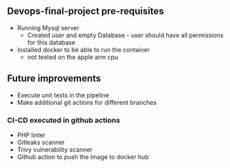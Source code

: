 ## Devops-final-project pre-requisites
- Running Mysql server 
  - Created user and empty Database - user should have all permissions for this database
- Installed docker to be able to run the container
    - not tested on the apple arm cpu

## Future improvements
- Execute unit tests in the pipeline
- Make additional git actions for different branches

### CI-CD executed in github actions
- PHP linter
- Gitleaks scanner
- Trivy vulnerability scanner
- Github action to push the image to docker hub